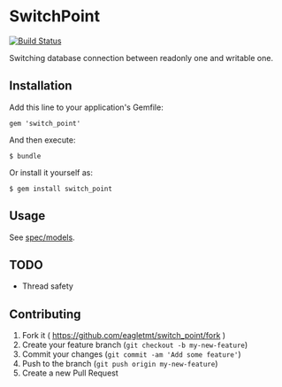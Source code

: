 # SwitchPoint
[![Build Status](https://travis-ci.org/eagletmt/switch_point.svg?branch=master)](https://travis-ci.org/eagletmt/switch_point)

Switching database connection between readonly one and writable one.

## Installation

Add this line to your application's Gemfile:

    gem 'switch_point'

And then execute:

    $ bundle

Or install it yourself as:

    $ gem install switch_point

## Usage

See [spec/models](spec/models.rb).

## TODO
- Thread safety

## Contributing

1. Fork it ( https://github.com/eagletmt/switch_point/fork )
2. Create your feature branch (`git checkout -b my-new-feature`)
3. Commit your changes (`git commit -am 'Add some feature'`)
4. Push to the branch (`git push origin my-new-feature`)
5. Create a new Pull Request
